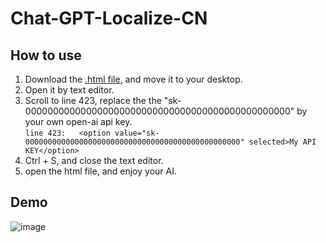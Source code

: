 # Chat-GPT-Localize-CN

## How to use
1. Download the [.html file](https://github.com/Henryyy-Hung/Chat-GPT-Localize-CN/raw/main/GPT-Playground.html), and move it to your desktop.
2. Open it by text editor.
3. Scroll to line 423, replace the the "sk-000000000000000000000000000000000000000000000000" by your own open-ai api key. <br />`line 423:   <option value="sk-000000000000000000000000000000000000000000000000" selected>My API KEY</option>`
4. Ctrl + S, and close the text editor.
5. open the html file, and enjoy your AI.

## Demo
![image](https://user-images.githubusercontent.com/78750074/232291540-2f6f26b3-d391-4d2b-b119-29aaf5580781.png)
